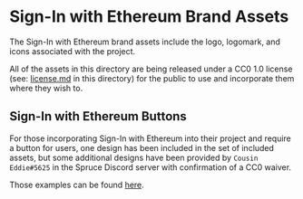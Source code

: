 # Sign-In with Ethereum Brand Assets
The Sign-In with Ethereum brand assets include the logo, logomark, and icons associated with the project. 

All of the assets in this directory are being released under a CC0 1.0 license (see: [license.md](icense.md) in this directory) for the public to use and incorporate them where they wish to. 

## Sign-In with Ethereum Buttons
For those incorporating Sign-In with Ethereum into their project and require a button for users, one design has been included in the set of included assets, but some additional designs have been provided by `Cousin Eddie#5625` in the Spruce Discord server with confirmation of a CC0 waiver.

Those examples can be found [here](https://www.figma.com/file/UUqhgK03wwVxiKjzw90Nuh/Sign-In-With-Ethereum---Button-Designs?node-id=0%3A1).